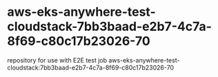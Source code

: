 # aws-eks-anywhere-test-cloudstack-7bb3baad-e2b7-4c7a-8f69-c80c17b23026-70
repository for use with E2E test job aws-eks-anywhere-test-cloudstack:7bb3baad-e2b7-4c7a-8f69-c80c17b23026-70

